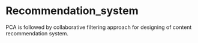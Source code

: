 # Recommendation_system
PCA is followed by collaborative filtering approach for designing of content recommendation system.
